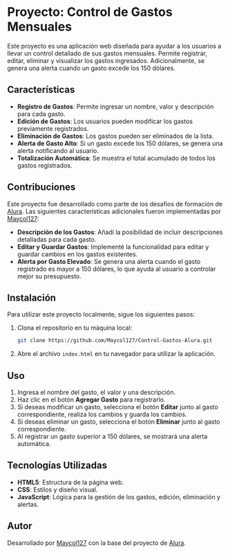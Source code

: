 # Proyecto: Control de Gastos Mensuales

Este proyecto es una aplicación web diseñada para ayudar a los usuarios a llevar un control detallado de sus gastos mensuales. Permite registrar, editar, eliminar y visualizar los gastos ingresados. Adicionalmente, se genera una alerta cuando un gasto excede los 150 dólares.

## Características

- **Registro de Gastos**: Permite ingresar un nombre, valor y descripción para cada gasto.
- **Edición de Gastos**: Los usuarios pueden modificar los gastos previamente registrados.
- **Eliminación de Gastos**: Los gastos pueden ser eliminados de la lista.
- **Alerta de Gasto Alto**: Si un gasto excede los 150 dólares, se genera una alerta notificando al usuario.
- **Totalización Automática**: Se muestra el total acumulado de todos los gastos registrados.

## Contribuciones

Este proyecto fue desarrollado como parte de los desafíos de formación de [Alura](https://www.alura.com.br/). Las siguientes características adicionales fueron implementadas por [Maycol127](https://github.com/Maycol127):

- **Descripción de los Gastos**: Añadí la posibilidad de incluir descripciones detalladas para cada gasto.
- **Editar y Guardar Gastos**: Implementé la funcionalidad para editar y guardar cambios en los gastos existentes.
- **Alerta por Gasto Elevado**: Se genera una alerta cuando el gasto registrado es mayor a 150 dólares, lo que ayuda al usuario a controlar mejor su presupuesto.

## Instalación

Para utilizar este proyecto localmente, sigue los siguientes pasos:

1. Clona el repositorio en tu máquina local:
    ```bash
    git clone https://github.com/Maycol127/Control-Gastos-Alura.git
    ```

2. Abre el archivo `index.html` en tu navegador para utilizar la aplicación.

## Uso

1. Ingresa el nombre del gasto, el valor y una descripción.
2. Haz clic en el botón **Agregar Gasto** para registrarlo.
3. Si deseas modificar un gasto, selecciona el botón **Editar** junto al gasto correspondiente, realiza los cambios y guarda los cambios.
4. Si deseas eliminar un gasto, selecciona el botón **Eliminar** junto al gasto correspondiente.
5. Al registrar un gasto superior a 150 dólares, se mostrará una alerta automática.

## Tecnologías Utilizadas

- **HTML5**: Estructura de la página web.
- **CSS**: Estilos y diseño visual.
- **JavaScript**: Lógica para la gestión de los gastos, edición, eliminación y alertas.

## Autor

Desarrollado por [Maycol127](https://github.com/Maycol127) con la base del proyecto de [Alura](https://www.alura.com.br/).
